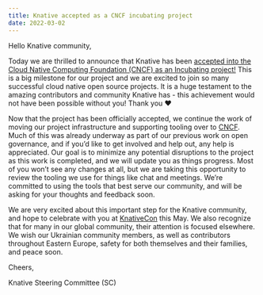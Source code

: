 ```yaml
---
title: Knative accepted as a CNCF incubating project
date: 2022-03-02
---
```


Hello Knative community,

Today we are thrilled to announce that Knative has been [accepted into the Cloud Native Computing Foundation (CNCF) as an Incubating project!](https://www.cncf.io/blog/2022/03/02/knative-accepted-as-a-cncf-incubating-project) This is a big milestone for our project and we are excited to join so many successful cloud native open source projects. It is a huge testament to the amazing contributors and community Knative has - this achievement would not have been possible without you! Thank you ♥️

Now that the project has been officially accepted, we continue the work of moving our project infrastructure and supporting tooling over to [CNCF](https://www.cncf.io). Much of this was already underway as part of our previous work on open governance, and if you’d like to get involved and help out, any help is appreciated. Our goal is to minimize any potential disruptions to the project as this work is completed, and we will update you as things progress. Most of you won’t see any changes at all, but we are taking this opportunity to review the tooling we use for things like chat and meetings. We’re committed to using the tools that best serve our community, and will be asking for your thoughts and feedback soon.

We are very excited about this important step for the Knative community, and hope to celebrate with you at [KnativeCon](https://events.linuxfoundation.org/knativecon-europe) this May. We also recognize that for many in our global community, their attention is focused elsewhere. We wish our Ukrainian community members, as well as contributors throughout Eastern Europe, safety for both themselves and their families, and peace soon.

Cheers,

Knative Steering Committee (SC)